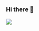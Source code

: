 ### Hi there 👋

<img src="https://img.shields.io/badge/Python-3766AB?style=flat-square&logo=Python&logoColor=white"/></a>
